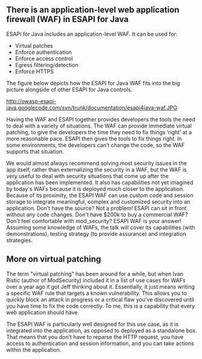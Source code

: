 ## There is an application-level web application firewall (WAF) in ESAPI for Java ##

ESAPI for Java includes an application-level WAF. It can be used for:

  * Virtual patches
  * Enforce authentication
  * Enforce access control
  * Egress filtering/detection
  * Enforce HTTPS

The figure below depicts how the ESAPI for Java WAF fits into the big picture alongside of other ESAPI for Java controls.

http://owasp-esapi-java.googlecode.com/svn/trunk/documentation/esapi4java-waf.JPG

Having the WAF and ESAPI together provides developers the tools the need to deal with a variety of situations. The WAF can provide immediate virtual patching, to give the developers the time they need to fix things ‘right’ at a more reasonable pace. ESAPI then gives the tools to fix things right.  In some environments, the developers can’t change the code, so the WAF supports that situation.

We would almost always recommend solving most security issues in the app itself, rather than externalizing the security in a WAF, but the WAF is very useful to deal with security situations that come up after the application has been implemented.
It also has capabilities not yet imagined by today's WAFs because it is deployed much closer to the application. Because of its proximity, the ESAPI WAF can use custom code and session storage to integrate meaningful, complex and customized security into an application. Don't have the source? Not a problem! ESAPI can sit in front without any code changes. Don't have $200k to buy a commercial WAF? Don't feel comfortable with mod\_security? ESAPI WAF is your answer! Assuming some knowledge of WAFs, the talk will cover its capabilities (with demonstrations), testing strategy (to provide assurance) and integration strategies.

## More on virtual patching ##

The term "virtual patching" has been around for a while, but when Ivan Ristic (author of ModSecurity) included it in a list of use cases for WAFs over a year ago it got Jeff thinking about it.  Essentially, it just means writing a specific WAF rule that targets a known vulnerability. This allows you to quickly block an attack in progress or a critical flaw you've discovered until you have time to fix the code correctly.  To me, this is a capability that every web application should have.

The ESAPI WAF is particularly well designed for this use case, as it is integrated into the application, as opposed to deployed as a standalone box. That means that you don't have to reparse the HTTP request, you have access to authentication and session information, and you can take actions within the application.